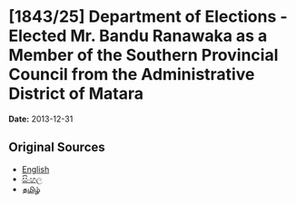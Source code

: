 # [1843/25] Department of Elections - Elected Mr. Bandu Ranawaka as a Member of the Southern Provincial Council from the Administrative District of Matara

**Date:** 2013-12-31

## Original Sources

- [English](https://documents.gov.lk/view/extra-gazettes/2013/12/1843-25_E.pdf)
- [සිංහල](https://documents.gov.lk/view/extra-gazettes/2013/12/1843-25_S.pdf)
- [தமிழ்](https://documents.gov.lk/view/extra-gazettes/2013/12/1843-25_T.pdf)
